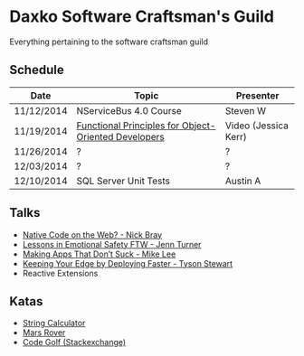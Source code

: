 Daxko Software Craftsman's Guild
=====

Everything pertaining to the software craftsman guild

## Schedule

| Date       | Topic                     | Presenter |
| ---------- | ------------------------- | --------- |
| 11/12/2014 | NServiceBus 4.0 Course | Steven W |
| 11/19/2014 | [Functional Principles for Object-Oriented Developers](http://www.infoq.com/presentations/fp-principles-oop) | Video (Jessica Kerr) |
| 11/26/2014 | ? | ? |
| 12/03/2014 | ? | ? |
| 12/10/2014 | SQL Server Unit Tests | Austin A |

## Talks

* [Native Code on the Web? - Nick Bray](http://www.youtube.com/watch?v=-xNZYr40QOk)
* [Lessons in Emotional Safety FTW - Jenn Turner](http://www.youtube.com/watch?v=0_mgp_VWIe0)
* [Making Apps That Don’t Suck - Mike Lee](http://www.infoq.com/presentations/Making-Apps-That-Dont-Suck)
* [Keeping Your Edge by Deploying Faster - Tyson Stewart](https://www.youtube.com/watch?v=G4HaewmJlZc)
* Reactive Extensions

## Katas

* [String Calculator](http://osherove.com/tdd-kata-1/)
* [Mars Rover](http://dallashackclub.com/rover)
* [Code Golf (Stackexchange)](http://codegolf.stackexchange.com/)
